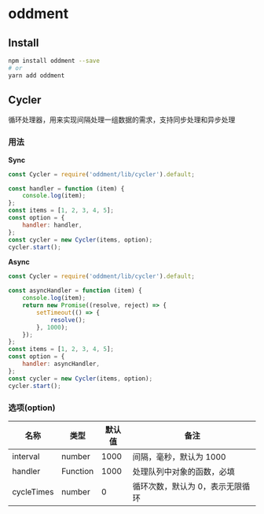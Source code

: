 # oddment

## Install

```bash
npm install oddment --save
# or
yarn add oddment
```

## Cycler

循环处理器，用来实现间隔处理一组数据的需求，支持同步处理和异步处理

### 用法

**Sync**

```javascript
const Cycler = require('oddment/lib/cycler').default;

const handler = function (item) {
    console.log(item);
};
const items = [1, 2, 3, 4, 5];
const option = {
    handler: handler,
};
const cycler = new Cycler(items, option);
cycler.start();
```

**Async**

```javascript
const Cycler = require('oddment/lib/cycler').default;

const asyncHandler = function (item) {
    console.log(item);
    return new Promise((resolve, reject) => {
        setTimeout(() => {
            resolve();
        }, 1000);
    });
};
const items = [1, 2, 3, 4, 5];
const option = {
    handler: asyncHandler,
};
const cycler = new Cycler(items, option);
cycler.start();
```

### 选项(option)

| 名称       | 类型     | 默认值 | 备注                             |
| ---------- | -------- | ------ | -------------------------------- |
| interval   | number   | 1000   | 间隔，毫秒，默认为 1000          |
| handler    | Function | 1000   | 处理队列中对象的函数，必填       |
| cycleTimes | number   | 0      | 循环次数，默认为 0，表示无限循环 |
